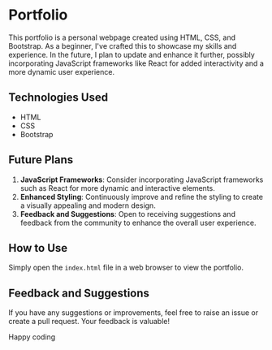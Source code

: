 # Portfolio

This portfolio is a personal webpage created using HTML, CSS, and Bootstrap. As a beginner, I've crafted this to showcase my skills and experience. In the future, I plan to update and enhance it further, possibly incorporating JavaScript frameworks like React for added interactivity and a more dynamic user experience.

## Technologies Used

- HTML
- CSS
- Bootstrap

## Future Plans

1. **JavaScript Frameworks**: Consider incorporating JavaScript frameworks such as React for more dynamic and interactive elements.
2. **Enhanced Styling**: Continuously improve and refine the styling to create a visually appealing and modern design.
3. **Feedback and Suggestions**: Open to receiving suggestions and feedback from the community to enhance the overall user experience.

## How to Use

Simply open the `index.html` file in a web browser to view the portfolio.

## Feedback and Suggestions

If you have any suggestions or improvements, feel free to raise an issue or create a pull request. Your feedback is valuable!

Happy coding